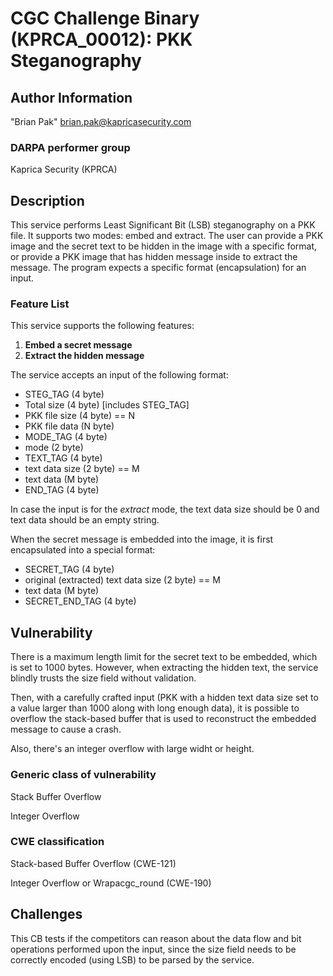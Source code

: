 # CGC Challenge Binary (KPRCA\_00012): PKK Steganography

## Author Information

"Brian Pak" <brian.pak@kapricasecurity.com>

### DARPA performer group
Kaprica Security (KPRCA)

## Description

This service performs Least Significant Bit (LSB) steganography on a PKK file. It supports two modes: embed and extract. The user can provide a PKK image and the secret text to be hidden in the image with a specific format, or provide a PKK image that has hidden message inside to extract the message. The program expects a specific format (encapsulation) for an input.

### Feature List

This service supports the following features:

  1. **Embed a secret message**
  2. **Extract the hidden message**

The service accepts an input of the following format:

  - STEG_TAG (4 byte)
  - Total size (4 byte) [includes STEG_TAG]
  - PKK file size (4 byte) == N
  - PKK file data (N byte)
  - MODE_TAG (4 byte)
  - mode (2 byte)
  - TEXT_TAG (4 byte)
  - text data size (2 byte) == M
  - text data (M byte)
  - END_TAG (4 byte)

In case the input is for the *extract* mode, the text data size should be 0 and text data should be an empty string.

When the secret message is embedded into the image, it is first encapsulated into a special format:

  - SECRET_TAG (4 byte)
  - original (extracted) text data size (2 byte) == M
  - text data (M byte)
  - SECRET_END_TAG (4 byte)

## Vulnerability

There is a maximum length limit for the secret text to be embedded, which is set to 1000 bytes. However, when extracting the hidden text, the service blindly trusts the size field without validation.

Then, with a carefully crafted input (PKK with a hidden text data size set to a value larger than 1000 along with long enough data), it is possible to overflow the stack-based buffer that is used to reconstruct the embedded message to cause a crash.

Also, there's an integer overflow with large widht or height.

### Generic class of vulnerability

Stack Buffer Overflow

Integer Overflow

### CWE classification

Stack-based Buffer Overflow (CWE-121)

Integer Overflow or Wrapacgc_round (CWE-190)

## Challenges

This CB tests if the competitors can reason about the data flow and bit operations performed upon the input, since the size field needs to be correctly encoded (using LSB) to be parsed by the service.
